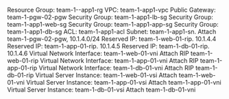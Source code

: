 Resource Group: team-1--app1-rg
VPC: team-1-app1-vpc
Public Gateway: team-1-pgw-02-pgw
Security Group: team-1-app1-lb-sg
Security Group: team-1-app1-web-sg
Security Group: team-1-app1-app-sg
Security Group: team-1-app1-db-sg
ACL: team-1-app1-acl
Subnet: team-1-app1-sn. Attach team-1-pgw-02-pgw, 10.1.4.0/24
Reserved IP: team-1-web-01-rip. 10.1.4.4
Reserved IP: team-1-app-01-rip. 10.1.4.5
Reserved IP: team-1-db-01-rip. 10.1.4.6
Virtual Network Interface: team-1-web-01-vni Attach RIP team-1-web-01-rip
Virtual Network Interface: team-1-app-01-vni Attach RIP team-1-app-01-rip
Virtual Network Interface: team-1-db-01-vni Attach RIP team-1-db-01-rip
Virtual Server Instance: team-1-web-01-vsi Attach team-1-web-01-vni
Virtual Server Instance: team-1-app-01-vsi Attach team-1-app-01-vni
Virtual Server Instance: team-1-db-01-vsi Attach team-1-db-01-vni

